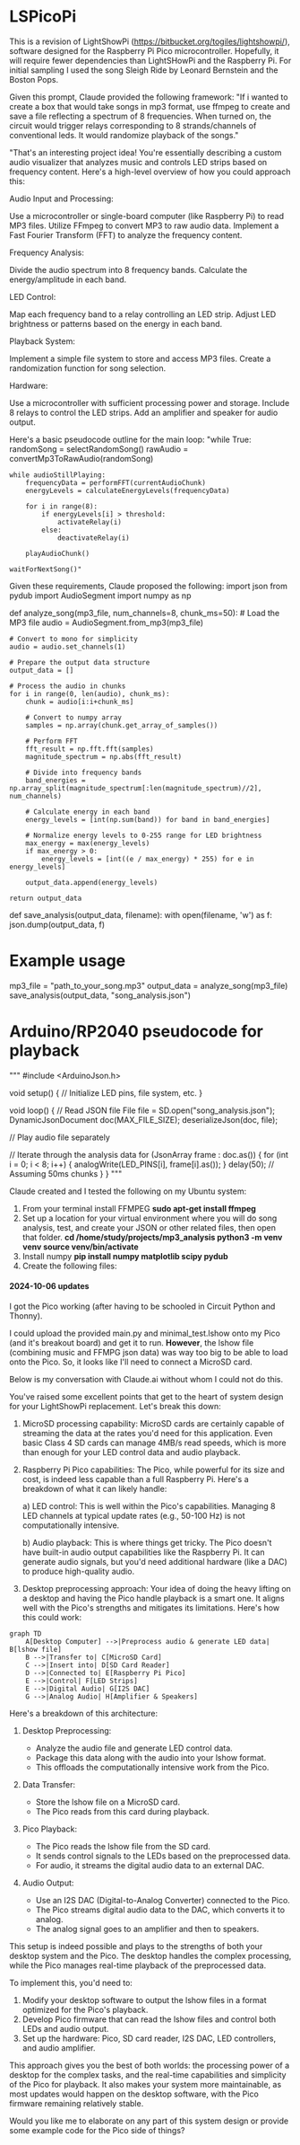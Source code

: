 # LSPicoPi
This is a revision of LightShowPi (https://bitbucket.org/togiles/lightshowpi/), software designed for the Raspberry Pi Pico microcontroller. Hopefully, it will require fewer dependencies than LightSHowPi and the Raspberry Pi.
For initial sampling I used the song Sleigh Ride by Leonard Bernstein and the Boston Pops. 

Given this prompt, Claude provided the following framework:
"If i wanted to create a box that would take songs in mp3 format, use ffmpeg to create and save a file reflecting a spectrum of 8 frequencies. When turned on, the circuit would trigger relays corresponding to 8 strands/channels of conventional leds. It would randomize playback of the songs."

"That's an interesting project idea! You're essentially describing a custom audio visualizer that analyzes music and controls LED strips based on frequency content. Here's a high-level overview of how you could approach this:

Audio Input and Processing:

Use a microcontroller or single-board computer (like Raspberry Pi) to read MP3 files.
Utilize FFmpeg to convert MP3 to raw audio data.
Implement a Fast Fourier Transform (FFT) to analyze the frequency content.


Frequency Analysis:

Divide the audio spectrum into 8 frequency bands.
Calculate the energy/amplitude in each band.


LED Control:

Map each frequency band to a relay controlling an LED strip.
Adjust LED brightness or patterns based on the energy in each band.


Playback System:

Implement a simple file system to store and access MP3 files.
Create a randomization function for song selection.


Hardware:

Use a microcontroller with sufficient processing power and storage.
Include 8 relays to control the LED strips.
Add an amplifier and speaker for audio output.



Here's a basic pseudocode outline for the main loop:
"while True:
    randomSong = selectRandomSong()
    rawAudio = convertMp3ToRawAudio(randomSong)
    
    while audioStillPlaying:
        frequencyData = performFFT(currentAudioChunk)
        energyLevels = calculateEnergyLevels(frequencyData)
        
        for i in range(8):
            if energyLevels[i] > threshold:
                activateRelay(i)
            else:
                deactivateRelay(i)
        
        playAudioChunk()
        
    waitForNextSong()"


Given these requirements, Claude proposed the following:
import json
from pydub import AudioSegment
import numpy as np

def analyze_song(mp3_file, num_channels=8, chunk_ms=50):
    # Load the MP3 file
    audio = AudioSegment.from_mp3(mp3_file)
    
    # Convert to mono for simplicity
    audio = audio.set_channels(1)
    
    # Prepare the output data structure
    output_data = []
    
    # Process the audio in chunks
    for i in range(0, len(audio), chunk_ms):
        chunk = audio[i:i+chunk_ms]
        
        # Convert to numpy array
        samples = np.array(chunk.get_array_of_samples())
        
        # Perform FFT
        fft_result = np.fft.fft(samples)
        magnitude_spectrum = np.abs(fft_result)
        
        # Divide into frequency bands
        band_energies = np.array_split(magnitude_spectrum[:len(magnitude_spectrum)//2], num_channels)
        
        # Calculate energy in each band
        energy_levels = [int(np.sum(band)) for band in band_energies]
        
        # Normalize energy levels to 0-255 range for LED brightness
        max_energy = max(energy_levels)
        if max_energy > 0:
            energy_levels = [int((e / max_energy) * 255) for e in energy_levels]
        
        output_data.append(energy_levels)
    
    return output_data

def save_analysis(output_data, filename):
    with open(filename, 'w') as f:
        json.dump(output_data, f)

# Example usage
mp3_file = "path_to_your_song.mp3"
output_data = analyze_song(mp3_file)
save_analysis(output_data, "song_analysis.json")

# Arduino/RP2040 pseudocode for playback
"""
#include <ArduinoJson.h>

void setup() {
  // Initialize LED pins, file system, etc.
}

void loop() {
  // Read JSON file
  File file = SD.open("song_analysis.json");
  DynamicJsonDocument doc(MAX_FILE_SIZE);
  deserializeJson(doc, file);
  
  // Play audio file separately
  
  // Iterate through the analysis data
  for (JsonArray frame : doc.as<JsonArray>()) {
    for (int i = 0; i < 8; i++) {
      analogWrite(LED_PINS[i], frame[i].as<int>());
    }
    delay(50);  // Assuming 50ms chunks
  }
}
"""

Claude created and I tested the following on my Ubuntu system: 
1. From your terminal install FFMPEG
**sudo apt-get install ffmpeg**
2. Set up a location for your virtual environment where you will do song analysis, test, and create your JSON or other related files, then open that folder.
**cd /home/study/projects/mp3_analysis
python3 -m venv venv
source venv/bin/activate**
3. Install numpy
**pip install numpy matplotlib scipy pydub**
4. Create the following files:

#### 2024-10-06 updates 
I got the Pico working (after having to be schooled in Circuit Python and Thonny). 

I could upload the provided main.py and minimal_test.lshow onto my Pico (and it's breakout board) and get it to run. **However**, the lshow file (combining music and FFMPG json data) was way too big to be able to load onto the Pico. So, it looks like I'll need to connect a MicroSD card. 

Below is my conversation with Claude.ai without whom I could not do this.   

You've raised some excellent points that get to the heart of system design for your LightShowPi replacement. Let's break this down:

1. MicroSD processing capability:
MicroSD cards are certainly capable of streaming the data at the rates you'd need for this application. Even basic Class 4 SD cards can manage 4MB/s read speeds, which is more than enough for your LED control data and audio playback.

2. Raspberry Pi Pico capabilities:
The Pico, while powerful for its size and cost, is indeed less capable than a full Raspberry Pi. Here's a breakdown of what it can likely handle:

   a) LED control: This is well within the Pico's capabilities. Managing 8 LED channels at typical update rates (e.g., 50-100 Hz) is not computationally intensive.

   b) Audio playback: This is where things get tricky. The Pico doesn't have built-in audio output capabilities like the Raspberry Pi. It can generate audio signals, but you'd need additional hardware (like a DAC) to produce high-quality audio. 

3. Desktop preprocessing approach:
Your idea of doing the heavy lifting on a desktop and having the Pico handle playback is a smart one. It aligns well with the Pico's strengths and mitigates its limitations. Here's how this could work:



```mermaid
graph TD
    A[Desktop Computer] -->|Preprocess audio & generate LED data| B[lshow file]
    B -->|Transfer to| C[MicroSD Card]
    C -->|Insert into| D[SD Card Reader]
    D -->|Connected to| E[Raspberry Pi Pico]
    E -->|Control| F[LED Strips]
    E -->|Digital Audio| G[I2S DAC]
    G -->|Analog Audio| H[Amplifier & Speakers]

```

Here's a breakdown of this architecture:

1. Desktop Preprocessing:
   - Analyze the audio file and generate LED control data.
   - Package this data along with the audio into your lshow format.
   - This offloads the computationally intensive work from the Pico.

2. Data Transfer:
   - Store the lshow file on a MicroSD card.
   - The Pico reads from this card during playback.

3. Pico Playback:
   - The Pico reads the lshow file from the SD card.
   - It sends control signals to the LEDs based on the preprocessed data.
   - For audio, it streams the digital audio data to an external DAC.

4. Audio Output:
   - Use an I2S DAC (Digital-to-Analog Converter) connected to the Pico.
   - The Pico streams digital audio data to the DAC, which converts it to analog.
   - The analog signal goes to an amplifier and then to speakers.

This setup is indeed possible and plays to the strengths of both your desktop system and the Pico. The desktop handles the complex processing, while the Pico manages real-time playback of the preprocessed data.

To implement this, you'd need to:
1. Modify your desktop software to output the lshow files in a format optimized for the Pico's playback.
2. Develop Pico firmware that can read the lshow files and control both LEDs and audio output.
3. Set up the hardware: Pico, SD card reader, I2S DAC, LED controllers, and audio amplifier.

This approach gives you the best of both worlds: the processing power of a desktop for the complex tasks, and the real-time capabilities and simplicity of the Pico for playback. It also makes your system more maintainable, as most updates would happen on the desktop software, with the Pico firmware remaining relatively stable.

Would you like me to elaborate on any part of this system design or provide some example code for the Pico side of things?

